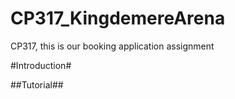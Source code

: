 # CP317_KingdemereArena
CP317, this is our booking application assignment

#Introduction#


##Tutorial##




